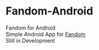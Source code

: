 # Fandom-Android
Fandom for Android  
Simple Android App for <a href="http://www.github.com/simonnarang/Fandom-IOS">Fandom</a>  
Still in Development
